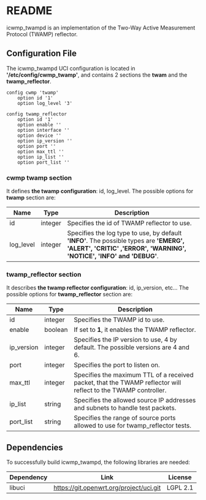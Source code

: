 # README #

icwmp_twampd is an implementation of the Two-Way Active Measurement Protocol (TWAMP) reflector.


## Configuration File ##

The icwmp_twampd UCI configuration is located in **'/etc/config/cwmp\_twamp'**, and contains 2 sections the **twam** and the **twamp\_reflector**.

```
config cwmp 'twamp'
	option id '1'
	option log_level '3'

config twamp_reflector
	option id '1'
	option enable ''
	option interface ''
	option device ''
	option ip_version ''
	option port ''
	option max_ttl ''
	option ip_list ''
	option port_list ''
```

### cwmp twamp section ###

It defines **the twamp configuration**: id, log_level. The possible options for **twamp** section are:

| Name      |  Type   | Description                                 |
| --------- | ------- | ------------------------------------------- |
| id        | integer | Specifies the id of TWAMP reflector to use. |
| log_level | integer | Specifies the log type to use, by default **'INFO'**. The possible types are **'EMERG', 'ALERT', 'CRITIC' ,'ERROR', 'WARNING', 'NOTICE', 'INFO' and 'DEBUG'**. |

### twamp_reflector section ###

It describes **the twamp reflector configuration**: id, ip\_version, etc... The possible options for **twamp_reflector** section are:

| Name       |  Type   | Description                    |
| ---------- | ------- | ------------------------------ |
| id         | integer | Specifies the TWAMP id to use. |
| enable     | boolean | If set to **1**, it enables the TWAMP reflector. |
| ip_version | integer | Specifies the IP version to use, 4 by default. The possible versions are 4 and 6. |
| port       | integer | Specifies the port to listen on. |
| max_ttl    | integer | Specifies the maximum TTL of a received packet, that the TWAMP reflector will reflect to the TWAMP controller. |
| ip_list    | string  | Specifies the allowed source IP addresses and subnets to handle test packets. |
| port_list  | string  | Specifies the range of source ports allowed to use for twamp\_reflector tests. |

## Dependencies ##

To successfully build icwmp_twampd, the following libraries are needed:

| Dependency  | Link                                        | License        |
| ----------- | ------------------------------------------- | -------------- |
| libuci      | https://git.openwrt.org/project/uci.git     | LGPL 2.1       |

